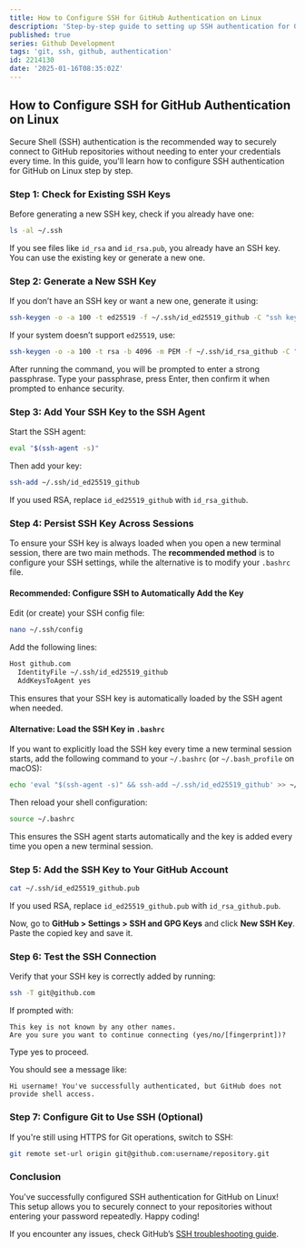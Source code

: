 ```yaml
---
title: How to Configure SSH for GitHub Authentication on Linux
description: 'Step-by-step guide to setting up SSH authentication for GitHub on Linux, including key generation, adding to the SSH agent, and persisting the key across sessions.'
published: true
series: Github Development
tags: 'git, ssh, github, authentication'
id: 2214130
date: '2025-01-16T08:35:02Z'
---
```


## How to Configure SSH for GitHub Authentication on Linux

Secure Shell (SSH) authentication is the recommended way to securely connect to GitHub repositories without needing to enter your credentials every time. In this guide, you'll learn how to configure SSH authentication for GitHub on Linux step by step.

### Step 1: Check for Existing SSH Keys

Before generating a new SSH key, check if you already have one:

```sh
ls -al ~/.ssh
```

If you see files like `id_rsa` and `id_rsa.pub`, you already have an SSH key. You can use the existing key or generate a new one.

### Step 2: Generate a New SSH Key

If you don’t have an SSH key or want a new one, generate it using:

```sh
ssh-keygen -o -a 100 -t ed25519 -f ~/.ssh/id_ed25519_github -C "ssh key for github"
```

If your system doesn’t support `ed25519`, use:

```sh
ssh-keygen -o -a 100 -t rsa -b 4096 -m PEM -f ~/.ssh/id_rsa_github -C "ssh key for github"
```

After running the command, you will be prompted to enter a strong passphrase. Type your passphrase, press Enter, then confirm it when prompted to enhance security.

### Step 3: Add Your SSH Key to the SSH Agent

Start the SSH agent:

```sh
eval "$(ssh-agent -s)"
```

Then add your key:

```sh
ssh-add ~/.ssh/id_ed25519_github
```

If you used RSA, replace `id_ed25519_github` with `id_rsa_github`.

### Step 4: Persist SSH Key Across Sessions

To ensure your SSH key is always loaded when you open a new terminal session, there are two main methods. The **recommended method** is to configure your SSH settings, while the alternative is to modify your `.bashrc` file.

#### **Recommended: Configure SSH to Automatically Add the Key**

Edit (or create) your SSH config file:

```sh
nano ~/.ssh/config
```

Add the following lines:

```sh
Host github.com
  IdentityFile ~/.ssh/id_ed25519_github
  AddKeysToAgent yes
```

This ensures that your SSH key is automatically loaded by the SSH agent when needed.

#### **Alternative: Load the SSH Key in `.bashrc`**

If you want to explicitly load the SSH key every time a new terminal session starts, add the following command to your `~/.bashrc` (or `~/.bash_profile` on macOS):

```sh
echo 'eval "$(ssh-agent -s)" && ssh-add ~/.ssh/id_ed25519_github' >> ~/.bashrc
```

Then reload your shell configuration:

```sh
source ~/.bashrc
```

This ensures the SSH agent starts automatically and the key is added every time you open a new terminal session.

### Step 5: Add the SSH Key to Your GitHub Account

```sh
cat ~/.ssh/id_ed25519_github.pub
```

If you used RSA, replace `id_ed25519_github.pub` with `id_rsa_github.pub`.

Now, go to **GitHub > Settings > SSH and GPG Keys** and click **New SSH Key**. Paste the copied key and save it.

### Step 6: Test the SSH Connection

Verify that your SSH key is correctly added by running:

```sh
ssh -T git@github.com
```

If prompted with:

```plaintext
This key is not known by any other names.
Are you sure you want to continue connecting (yes/no/[fingerprint])?
```

Type yes to proceed.

You should see a message like:

```plaintext
Hi username! You've successfully authenticated, but GitHub does not provide shell access.
```

### Step 7: Configure Git to Use SSH (Optional)

If you're still using HTTPS for Git operations, switch to SSH:

```sh
git remote set-url origin git@github.com:username/repository.git
```

### Conclusion

You've successfully configured SSH authentication for GitHub on Linux! This setup allows you to securely connect to your repositories without entering your password repeatedly. Happy coding!

If you encounter any issues, check GitHub’s [SSH troubleshooting guide](https://docs.github.com/en/authentication/troubleshooting-ssh).
